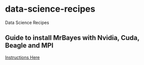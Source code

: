 # data-science-recipes
Data Science Recipes

## Guide to install MrBayes with Nvidia, Cuda, Beagle and MPI
[Instructions Here](https://github.com/jobdiogenes/data-science-recipes/blob/master/mrbayes/install-ubuntu-cuda-mpi.md)
